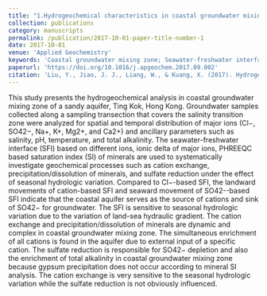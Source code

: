 ```yaml
---
title: "1.Hydrogeochemical characteristics in coastal groundwater mixing zone"
collection: publications
category: manuscripts
permalink: /publication/2017-10-01-paper-title-number-1
date: 2017-10-01
venue: 'Applied Geochemistry'
keywords: 'Coastal groundwater mixing zone; Seawater-freshwater interface; Cation exchange; Geochemical reactions; Sulfate reduction'
paperurl: 'https://doi.org/10.1016/j.apgeochem.2017.09.002'
citation: 'Liu, Y., Jiao, J. J., Liang, W., & Kuang, X. (2017). Hydrogeochemical characteristics in coastal groundwater mixing zone. Applied Geochemistry, 85, 49-60.'
---
```

This study presents the hydrogeochemical analysis in coastal groundwater mixing zone of a sandy aquifer, Ting Kok, Hong Kong. Groundwater samples collected along a sampling transection that covers the salinity transition zone were analyzed for spatial and temporal distribution of major ions (Cl−, SO42−, Na+, K+, Mg2+, and Ca2+) and ancillary parameters such as salinity, pH, temperature, and total alkalinity. The seawater-freshwater interface (SFI) based on different ions, ionic delta of major ions, PHREEQC based saturation index (SI) of minerals are used to systematically investigate geochemical processes such as cation exchange, precipitation/dissolution of minerals, and sulfate reduction under the effect of seasonal hydrologic variation. Compared to Cl−-based SFI, the landward movements of cation-based SFI and seaward movement of SO42--based SFI indicate that the coastal aquifer serves as the source of cations and sink of SO42− for groundwater. The SFI is sensitive to seasonal hydrologic variation due to the variation of land-sea hydraulic gradient. The cation exchange and precipitation/dissolution of minerals are dynamic and complex in coastal groundwater mixing zone. The simultaneous enrichment of all cations is found in the aquifer due to external input of a specific cation. The sulfate reduction is responsible for SO42− depletion and also the enrichment of total alkalinity in coastal groundwater mixing zone because gypsum precipitation does not occur according to mineral SI analysis. The cation exchange is very sensitive to the seasonal hydrologic variation while the sulfate reduction is not obviously influenced.
